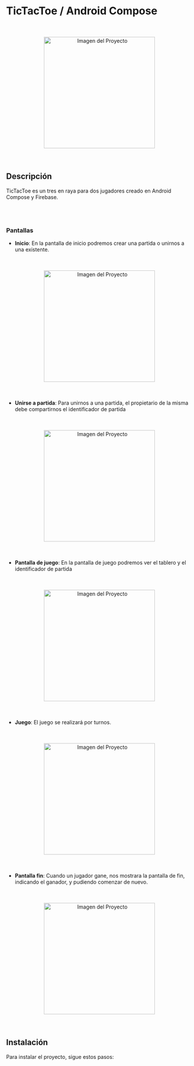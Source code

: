 # TicTacToe / Android Compose

<br>
<br>

<div align="center">
  <img src="./app/src/main/res/drawable/applogo.png" alt="Imagen del Proyecto" width="300" />
</div>

<br>
<br>

## Descripción
TicTacToe es un tres en raya para dos jugadores creado en Android Compose y Firebase.

<br>
<br>

### Pantallas
- **Inicio**: En la pantalla de inicio podremos crear una partida o unirnos a una existente.

<br>
<br>

<div align="center">
  <img src="./img/pantalla-inicio-tictactoe.jpg" alt="Imagen del Proyecto" width="300" />
</div>

<br>
<br>

- **Unirse a partida**: Para unirnos a una partida, el propietario de la misma debe compartirnos el identificador de partida

<br>
<br>

<div align="center">
  <img src="./img/tictactoe-unirse.jpg" alt="Imagen del Proyecto" width="300" />
</div>

<br>
<br>

- **Pantalla de juego**: En la pantalla de juego podremos ver el tablero y el identificador de partida

<br>
<br>

<div align="center">
  <img src="./img/tictactoe-partida-blanco.jpg" alt="Imagen del Proyecto" width="300"/>
</div>

<br>
<br>

- **Juego**: El juego se realizará por turnos.

<br>
<br>

<div align="center">
  <img src="./img/tictactoe-partica-marcada.jpg" alt="Imagen del Proyecto" width="300"/>
</div>

<br>
<br>

- **Pantalla fin**: Cuando un jugador gane, nos mostrara la pantalla de fin, indicando el ganador, y pudiendo comenzar de nuevo.

<br>
<br>

<div align="center">
  <img src="./img/tictactoe-pantalla-win.jpg" alt="Imagen del Proyecto" width="300" />
</div>

<br>
<br>

## Instalación
Para instalar el proyecto, sigue estos pasos:
